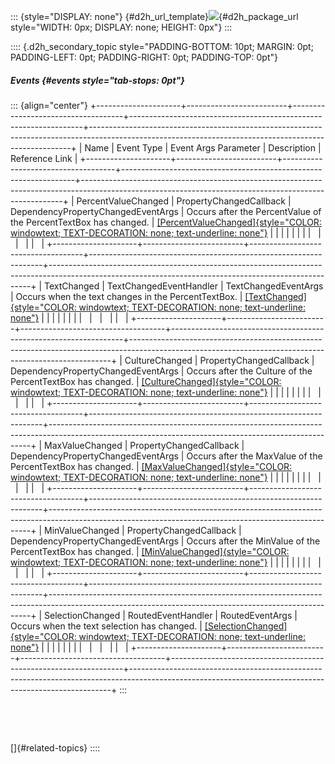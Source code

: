 ::: {style="DISPLAY: none"}
[](ms-xhelp:///?Id=d2h_url_template){#d2h_url_template}![](!package_url!){#d2h_package_url style="WIDTH: 0px; DISPLAY: none; HEIGHT: 0px"}
:::

:::: {.d2h_secondary_topic style="PADDING-BOTTOM: 10pt; MARGIN: 0pt; PADDING-LEFT: 0pt; PADDING-RIGHT: 0pt; PADDING-TOP: 0pt"}
##### Events {#events style="tab-stops: 0pt"}

::: {align="center"}
+---------------------+-------------------------+------------------------------------+------------------------------------------------------------------+-------------------------------------------------------------------------------------------------------------------------------------------------------+
| Name                | Event Type              | Event Args Parameter               | Description                                                      | Reference Link                                                                                                                                        |
+---------------------+-------------------------+------------------------------------+------------------------------------------------------------------+-------------------------------------------------------------------------------------------------------------------------------------------------------+
| PercentValueChanged | PropertyChangedCallback | DependencyPropertyChangedEventArgs | Occurs after the PercentValue of the PercentTextBox has changed. | [[PercentValueChanged]{style="COLOR: windowtext; TEXT-DECORATION: none; text-underline: none"}](ms-xhelp:///?Id=e1e14f9b-8e53-4294-84ad-fbc1d660123a) |
|                     |                         |                                    |                                                                  |                                                                                                                                                       |
|                     |                         |                                    |                                                                  |                                                                                                                                                       |
+---------------------+-------------------------+------------------------------------+------------------------------------------------------------------+-------------------------------------------------------------------------------------------------------------------------------------------------------+
| TextChanged         | TextChangedEventHandler | TextChangedEventArgs               | Occurs when the text changes in the PercentTextBox.              | [[TextChanged]{style="COLOR: windowtext; TEXT-DECORATION: none; text-underline: none"}](ms-xhelp:///?Id=b39c1935-3a38-473e-aa0d-badc81dba430)         |
|                     |                         |                                    |                                                                  |                                                                                                                                                       |
|                     |                         |                                    |                                                                  |                                                                                                                                                       |
+---------------------+-------------------------+------------------------------------+------------------------------------------------------------------+-------------------------------------------------------------------------------------------------------------------------------------------------------+
| CultureChanged      | PropertyChangedCallback | DependencyPropertyChangedEventArgs | Occurs after the Culture of the PercentTextBox has changed.      | [[CultureChanged]{style="COLOR: windowtext; TEXT-DECORATION: none; text-underline: none"}](ms-xhelp:///?Id=0148783f-96ad-4e7c-9092-d7ef1d2c1db8)      |
|                     |                         |                                    |                                                                  |                                                                                                                                                       |
|                     |                         |                                    |                                                                  |                                                                                                                                                       |
+---------------------+-------------------------+------------------------------------+------------------------------------------------------------------+-------------------------------------------------------------------------------------------------------------------------------------------------------+
| MaxValueChanged     | PropertyChangedCallback | DependencyPropertyChangedEventArgs | Occurs after the MaxValue of the PercentTextBox has changed.     | [[MaxValueChanged]{style="COLOR: windowtext; TEXT-DECORATION: none; text-underline: none"}](ms-xhelp:///?Id=63bb3542-6eb9-4944-bdf6-d5b14ab974e1)     |
|                     |                         |                                    |                                                                  |                                                                                                                                                       |
|                     |                         |                                    |                                                                  |                                                                                                                                                       |
+---------------------+-------------------------+------------------------------------+------------------------------------------------------------------+-------------------------------------------------------------------------------------------------------------------------------------------------------+
| MinValueChanged     | PropertyChangedCallback | DependencyPropertyChangedEventArgs | Occurs after the MinValue of the PercentTextBox has changed.     | [[MinValueChanged]{style="COLOR: windowtext; TEXT-DECORATION: none; text-underline: none"}](ms-xhelp:///?Id=2089139a-91a3-4493-970c-6f6a36cf8e9c)     |
|                     |                         |                                    |                                                                  |                                                                                                                                                       |
|                     |                         |                                    |                                                                  |                                                                                                                                                       |
+---------------------+-------------------------+------------------------------------+------------------------------------------------------------------+-------------------------------------------------------------------------------------------------------------------------------------------------------+
| SelectionChanged    | RoutedEventHandler      | RoutedEventArgs                    | Occurs when the text selection has changed.                      | [[SelectionChanged]{style="COLOR: windowtext; TEXT-DECORATION: none; text-underline: none"}](ms-xhelp:///?Id=40ea85e9-5b0b-454e-ad73-03dc935e504e)    |
|                     |                         |                                    |                                                                  |                                                                                                                                                       |
|                     |                         |                                    |                                                                  |                                                                                                                                                       |
+---------------------+-------------------------+------------------------------------+------------------------------------------------------------------+-------------------------------------------------------------------------------------------------------------------------------------------------------+
:::

 

 

[]{#related-topics}
::::
